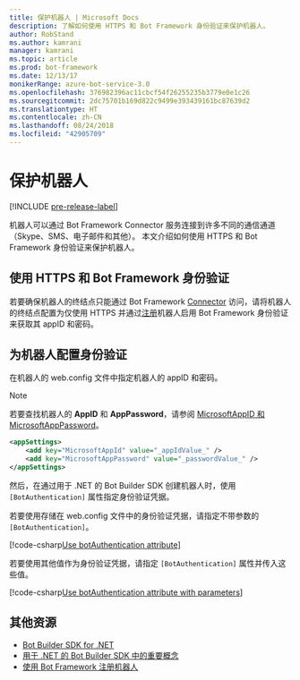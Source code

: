 ```yaml
---
title: 保护机器人 | Microsoft Docs
description: 了解如何使用 HTTPS 和 Bot Framework 身份验证来保护机器人。
author: RobStand
ms.author: kamrani
manager: kamrani
ms.topic: article
ms.prod: bot-framework
ms.date: 12/13/17
monikerRange: azure-bot-service-3.0
ms.openlocfilehash: 376982396ac11cbcf54f26255235b3779e0e1c26
ms.sourcegitcommit: 2dc75701b169d822c9499e393439161bc87639d2
ms.translationtype: HT
ms.contentlocale: zh-CN
ms.lasthandoff: 08/24/2018
ms.locfileid: "42905709"
---
```

# <a name="secure-your-bot"></a>保护机器人

[!INCLUDE [pre-release-label](../includes/pre-release-label-v3.md)]

机器人可以通过 Bot Framework Connector 服务连接到许多不同的通信通道（Skype、SMS、电子邮件和其他）。 本文介绍如何使用 HTTPS 和 Bot Framework 身份验证来保护机器人。

## <a name="use-https-and-bot-framework-authentication"></a>使用 HTTPS 和 Bot Framework 身份验证

若要确保机器人的终结点只能通过 Bot Framework [Connector](bot-builder-dotnet-concepts.md#connector) 访问，请将机器人的终结点配置为仅使用 HTTPS 并通过[注册](~/bot-service-quickstart-registration.md)机器人启用 Bot Framework 身份验证来获取其 appID 和密码。 

## <a name="configure-authentication-for-your-bot"></a>为机器人配置身份验证

在机器人的 web.config 文件中指定机器人的 appID 和密码。 

> [!NOTE]
> 若要查找机器人的 **AppID** 和 **AppPassword**，请参阅 [ MicrosoftAppID 和 MicrosoftAppPassword](~/bot-service-manage-overview.md#microsoftappid-and-microsoftapppassword)。

```xml
<appSettings>
    <add key="MicrosoftAppId" value="_appIdValue_" />
    <add key="MicrosoftAppPassword" value="_passwordValue_" />
</appSettings>
```

然后，在通过用于 .NET 的 Bot Builder SDK 创建机器人时，使用 `[BotAuthentication]` 属性指定身份验证凭据。 

若要使用存储在 web.config 文件中的身份验证凭据，请指定不带参数的 `[BotAuthentication]`。

[!code-csharp[Use botAuthentication attribute](../includes/code/dotnet-security.cs#attribute1)]

若要使用其他值作为身份验证凭据，请指定 `[BotAuthentication]` 属性并传入这些值。

[!code-csharp[Use botAuthentication attribute with parameters](../includes/code/dotnet-security.cs#attribute2)]

## <a name="additional-resources"></a>其他资源

- [Bot Builder SDK for .NET](bot-builder-dotnet-overview.md)
- [用于 .NET 的 Bot Builder SDK 中的重要概念](bot-builder-dotnet-concepts.md)
- [使用 Bot Framework 注册机器人](~/bot-service-quickstart-registration.md)

